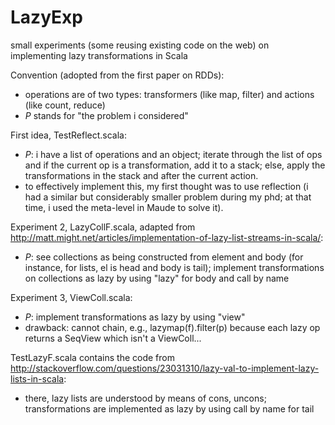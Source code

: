 # LazyExp
small experiments (some reusing existing code on the web) on implementing lazy transformations in Scala 

Convention (adopted from the first paper on RDDs): 
- operations are of two types: transformers (like map, filter) and actions (like count, reduce)
- *P* stands for "the problem i considered"

First idea, TestReflect.scala:
- *P*: i have a list of operations and an object; iterate through the list of ops and if the current op is a transformation, add it to a stack; else, apply the transformations in the stack and after the current action. 
- to effectively implement this, my first thought was to use reflection (i had a similar but considerably smaller problem during my phd; at that time, i used the meta-level in Maude to solve it).


Experiment 2, LazyCollF.scala, adapted from http://matt.might.net/articles/implementation-of-lazy-list-streams-in-scala/:
- *P*: see collections as being constructed from element and body (for instance, for lists, el is head and body is tail); implement transformations on collections as lazy by using "lazy" for body and call by name 


Experiment 3, ViewColl.scala:
- *P*: implement transformations as lazy by using "view"
- drawback: cannot chain, e.g., lazymap(f).filter(p) because each lazy op returns a SeqView which isn't a ViewColl... 


TestLazyF.scala contains the code from http://stackoverflow.com/questions/23031310/lazy-val-to-implement-lazy-lists-in-scala: 
- there, lazy lists are understood by means of cons, uncons; transformations are implemented as lazy by using call by name for tail

